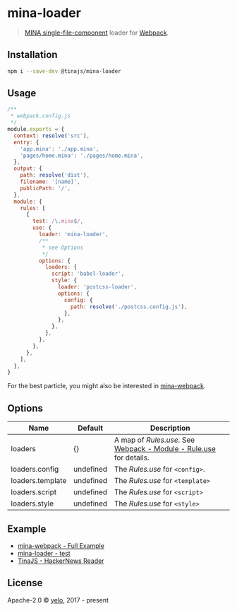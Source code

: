 # mina-loader
> [MINA single-file-component](https://tinajs.github.io/tina/#/guide/package-management-and-build-tools) loader for [Webpack](https://webpack.js.org/).

## Installation
```bash
npm i --save-dev @tinajs/mina-loader
```

## Usage
```javascript
/**
 * webpack.config.js
 */
module.exports = {
  context: resolve('src'),
  entry: {
    'app.mina': './app.mina',
    'pages/home.mina': './pages/home.mina',
  },
  output: {
    path: resolve('dist'),
    filename: '[name]',
    publicPath: '/',
  },
  module: {
    rules: [
      {
        test: /\.mina$/,
        use: {
          loader: 'mina-loader',
          /**
           * see Options
           */
          options: {
            loaders: {
              script: 'babel-loader',
              style: {
                loader: 'postcss-loader',
                options: {
                  config: {
                    path: resolve('./postcss.config.js'),
                  },
                },
              },
            },
          },
        },
      },
    ],
  },
}
```

For the best particle, you might also be interested in [mina-webpack](https://github.com/tinajs/mina-webpack/).

## Options
|       Name       | Default |                                        Description                                         |
| ---------------- | ------- | ------------------------------------------------------------------------------------------ |
| loaders          | {}      | A map of *Rules.use*. See [Webpack - Module - Rule.use](https://webpack.js.org/configuration/module/#rule-use) for details. |
| loaders.config   | undefined      | The *Rules.use* for ``<config>``.                                                   |
| loaders.template | undefined      | The *Rules.use* for ``<template>``                                                  |
| loaders.script   | undefined      | The *Rules.use* for ``<script>``                                                    |
| loaders.style    | undefined      | The *Rules.use* for ``<style>``                                                     |

## Example
- [mina-webpack - Full Example](https://github.com/tinajs/mina-webpack/example)
- [mina-loader - test](https://github.com/tinajs/mina-webpack/packages/mina-loader/test)
- [TinaJS - HackerNews Reader](https://github.com/tinajs/tina-hackernews)

## License
Apache-2.0 &copy; [yelo](https://github.com/imyelo), 2017 - present
